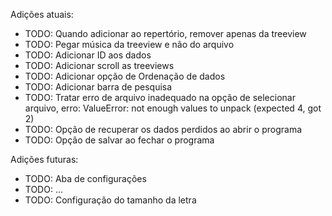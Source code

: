 Adições atuais:
- TODO: Quando adicionar ao repertório, remover apenas da treeview
- TODO: Pegar música da treeview e não do arquivo
- TODO: Adicionar ID aos dados
- TODO: Adicionar scroll as treeviews
- TODO: Adicionar opção de Ordenação de dados
- TODO: Adicionar barra de pesquisa
- TODO: Tratar erro de arquivo inadequado na opção de selecionar arquivo,
erro: ValueError: not enough values to unpack (expected 4, got 2)
- TODO: Opção de recuperar os dados perdidos ao abrir o programa
- TODO: Opção de salvar ao fechar o programa

Adições futuras:
- TODO: Aba de configurações
- TODO: ...
- TODO: Configuração do tamanho da letra